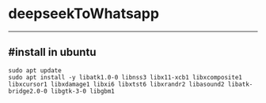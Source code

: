 # deepseekToWhatsapp
---
#install in ubuntu
---
```
sudo apt update
sudo apt install -y libatk1.0-0 libnss3 libx11-xcb1 libxcomposite1 libxcursor1 libxdamage1 libxi6 libxtst6 libxrandr2 libasound2 libatk-bridge2.0-0 libgtk-3-0 libgbm1
```
